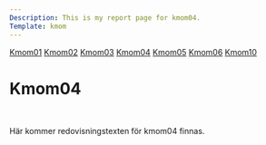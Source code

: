 ```yaml
---
Description: This is my report page for kmom04.
Template: kmom
---
```


<div class="kmom-nav kmom menu" id="my-nav">
<a href="javascript:void(0);" class="iconen" onclick="kmomNavbar()">
    <i class="fa fa-bars farg"></i>
</a>
<a href="kmom01">Kmom01</a>
<a href="kmom02">Kmom02</a>
<a href="kmom03">Kmom03</a>
<a href="kmom04">Kmom04</a>
<a href="kmom05">Kmom05</a>
<a href="kmom06">Kmom06</a>
<a href="kmom10">Kmom10</a>
</div>

<div class="kmom">
<h1>Kmom04</h1>
<br>
<p>
Här kommer redovisningstexten för kmom04 finnas.
</p>
</div>